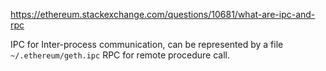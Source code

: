 
https://ethereum.stackexchange.com/questions/10681/what-are-ipc-and-rpc

IPC for Inter-process communication, can be represented by a file `~/.ethereum/geth.ipc`
RPC for remote procedure call.